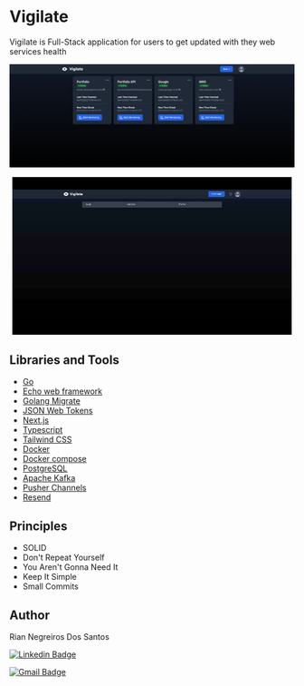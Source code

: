 # Vigilate

Vigilate is Full-Stack application for users to get updated with they web services health

<img src="_docs/vigilate-dashboard.png" alt="Dashboard">

<p align="center">
  <img src="_docs/vigilate-real-time-monitor.gif" alt="Real time monitoring demonstration">
</p>

## Libraries and Tools

- [Go](https://go.dev/doc/install)
- [Echo web framework](https://echo.labstack.com)
- [Golang Migrate](https://github.com/golang-migrate/migrate)
- [JSON Web Tokens](https://jwt.io/introduction)
- [Next.js](https://nextjs.org/docs)
- [Typescript](https://www.typescriptlang.org/docs)
- [Tailwind CSS](https://tailwindcss.com/docs/installation)
- [Docker](https://docs.docker.com)
- [Docker compose](https://docs.docker.com/compose/gettingstarted)
- [PostgreSQL](https://www.postgresql.org/about)
- [Apache Kafka](https://kafka.apache.org/intro)
- [Pusher Channels](https://pusher.com/docs/channels/getting_started/javascript)
- [Resend](https://resend.com/docs/introduction)

## Principles

- SOLID
- Don't Repeat Yourself
- You Aren't Gonna Need It
- Keep It Simple
- Small Commits

## Author

Rian Negreiros Dos Santos

[![Linkedin Badge](https://img.shields.io/badge/-RianNegreiros-blue?style=flat-square&logo=Linkedin&logoColor=white&link=https://www.linkedin.com/in/tgmarinho/)](https://www.linkedin.com/in/riannegreiros/)

[![Gmail Badge](https://img.shields.io/badge/-riannegreiros@gmail.com-c14438?style=flat-square&logo=Gmail&logoColor=white&link=mailto:tgmarinho@gmail.com)](mailto:riannegreiros@gmail.com)
